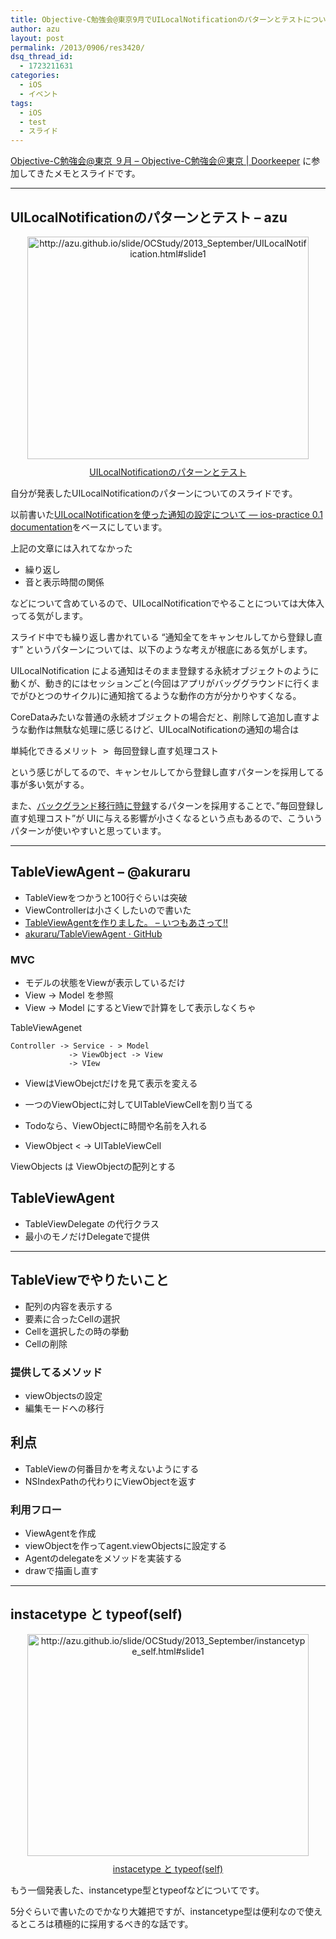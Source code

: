 ```yaml
---
title: Objective-C勉強会@東京9月でUILocalNotificationのパターンとテストについて発表した
author: azu
layout: post
permalink: /2013/0906/res3420/
dsq_thread_id:
  - 1723211631
categories:
  - iOS
  - イベント
tags:
  - iOS
  - test
  - スライド
---
```

[Objective-C勉強会@東京 ９月 &#8211; Objective-C勉強会＠東京 | Doorkeeper][1] に参加してきたメモとスライドです。

* * *

## UILocalNotificationのパターンとテスト &#8211; azu

<div class="kwout" style="text-align: center;">
  <a href="http://azu.github.io/slide/OCStudy/2013_September/UILocalNotification.html#slide1"><img src="http://kwout.com/cutout/u/nr/nq/s2u_bor_w450.jpg" alt="http://azu.github.io/slide/OCStudy/2013_September/UILocalNotification.html#slide1" title="UILocalNotificationのパターンとテスト" width="450" height="356" style="border: none;" /></a> <p style="margin-top: 10px; text-align: center;">
    <a href="http://azu.github.io/slide/OCStudy/2013_September/UILocalNotification.html#slide1">UILocalNotificationのパターンとテスト</a>
  </p>
</div>

自分が発表したUILocalNotificationのパターンについてのスライドです。

以前書いた[UILocalNotificationを使った通知の設定について — ios-practice 0.1 documentation][2]をベースにしています。

上記の文章には入れてなかった

*   繰り返し
*   音と表示時間の関係

などについて含めているので、UILocalNotificationでやることについては大体入ってる気がします。

スライド中でも繰り返し書かれている &#8220;通知全てをキャンセルしてから登録し直す&#8221; というパターンについては、以下のような考えが根底にある気がします。

UILocalNotification による通知はそのまま登録する永続オブジェクトのように動くが、動き的にはセッションごと(今回はアプリがバッググラウンドに行くまでがひとつのサイクル)に通知捨てるような動作の方が分かりやすくなる。

CoreDataみたいな普通の永続オブジェクトの場合だと、削除して追加し直すような動作は無駄な処理に感じるけど、UILocalNotificationの通知の場合は

<pre>単純化できるメリット > 毎回登録し直す処理コスト
</pre>

という感じがしてるので、キャンセルしてから登録し直すパターンを採用してる事が多い気がする。

また、[バックグランド移行時に登録][3]するパターンを採用することで、&#8221;毎回登録し直す処理コスト&#8221;が UIに与える影響が小さくなるという点もあるので、こういうパターンが使いやすいと思っています。

* * *

## TableViewAgent &#8211; @akuraru

*   TableViewをつかうと100行ぐらいは突破
*   ViewControllerは小さくしたいので書いた
*   [TableViewAgentを作りました。 &#8211; いつもあさって!!][4]
*   [akuraru/TableViewAgent · GitHub][5]

### MVC

*   モデルの状態をViewが表示しているだけ
*   View -> Model を参照
*   View -> Model にするとViewで計算をして表示しなくちゃ

TableViewAgenet

    Controller -> Service - > Model
                 -> ViewObject -> View
                 -> VIew
    

*   ViewはViewObejctだけを見て表示を変える
*   一つのViewObjectに対してUITableViewCellを割り当てる</p> 
*   Todoなら、ViewObjectに時間や名前を入れる

*   ViewObject < -> UITableViewCell

ViewObjects は ViewObjectの配列とする

## TableViewAgent

*   TableViewDelegate の代行クラス
*   最小のモノだけDelegateで提供

* * *

## TableViewでやりたいこと

*   配列の内容を表示する
*   要素に合ったCellの選択
*   Cellを選択したの時の挙動
*   Cellの削除

### 提供してるメソッド

*   viewObjectsの設定
*   編集モードへの移行

## 利点

*   TableViewの何番目かを考えないようにする
*   NSIndexPathの代わりにViewObjectを返す

### 利用フロー

*   ViewAgentを作成
*   viewObjectを作ってagent.viewObjectsに設定する
*   Agentのdelegateをメソッドを実装する
*   drawで描画し直す

* * *

## instacetype と typeof(self)

<div class="kwout" style="text-align: center;">
  <a href="http://azu.github.io/slide/OCStudy/2013_September/instancetype_self.html#slide1"><img src="http://kwout.com/cutout/m/we/bi/feh_bor_w450.jpg" alt="http://azu.github.io/slide/OCStudy/2013_September/instancetype_self.html#slide1" title="instacetype と typeof(self)" width="450" height="355" style="border: none;" /></a> <p style="margin-top: 10px; text-align: center;">
    <a href="http://azu.github.io/slide/OCStudy/2013_September/instancetype_self.html#slide1">instacetype と typeof(self)</a>
  </p>
</div>

もう一個発表した、instancetype型とtypeofなどについてです。

5分ぐらいで書いたのでかなり大雑把ですが、instancetype型は便利なので使えるところは積極的に採用するべき的な話です。

 [1]: http://ocstudy.doorkeeper.jp/events/5336 "Objective-C勉強会@東京 ９月 - Objective-C勉強会＠東京 | Doorkeeper"
 [2]: http://ios-practice.readthedocs.org/en/latest/docs/notification/ "UILocalNotificationを使った通知の設定について — ios-practice 0.1 documentation"
 [3]: http://azu.github.io/slide/OCStudy/2013_September/UILocalNotification.html#slide17 "バックグランド移行時に登録"
 [4]: http://d.hatena.ne.jp/akuraru/20130708/p1 "TableViewAgentを作りました。 - いつもあさって!!"
 [5]: https://github.com/akuraru/TableViewAgent "akuraru/TableViewAgent · GitHub"